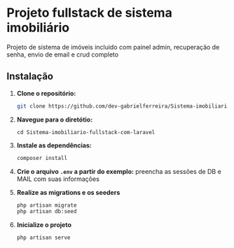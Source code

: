 # Projeto fullstack de sistema imobiliário

Projeto de sistema de imóveis incluido com painel admin, recuperação de senha, envio de email e crud completo

## Instalação

1. **Clone o repositório:**

    ```bash
   git clone https://github.com/dev-gabrielferreira/Sistema-imobiliario-fullstack-com-laravel.git

2. **Navegue para o diretótio:**
    ```.env
    cd Sistema-imobiliario-fullstack-com-laravel
    
3. **Instale as dependências:**
    ```bash
   composer install

4. **Crie o arquivo `.env` a partir do exemplo:**
    preencha as sessões de DB e MAIL com suas informações

6. **Realize as migrations e os seeders**
    ```bash
    php artisan migrate
    php artisan db:seed

7. **Inicialize o projeto**
    ```bash
    php artisan serve

   
